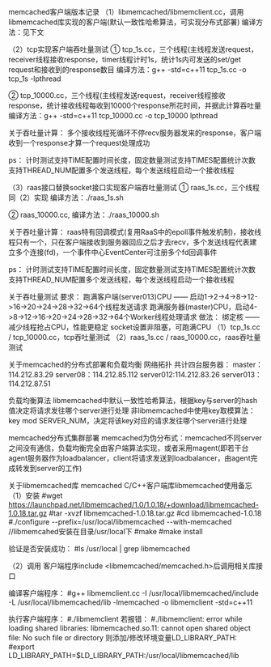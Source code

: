 memcached客户端版本记录
（1）libmemcached/libmemclient.cc，调用libmemcached库实现的客户端(默认一致性哈希算法，可实现分布式部署)
    编译方法：见下文

（2）tcp实现客户端吞吐量测试
① tcp_1s.cc，三个线程(主线程发送request，receiver线程接收response，timer线程计时1s，统计1s内可发送的set/get request和接收到的response数目
    编译方法：g++ -std=c++11 tcp_1s.cc -o tcp_1s -lpthread

② tcp_10000.cc，三个线程(主线程发送request，receiver线程接收response，统计接收线程每收到10000个response所花时间，并据此计算吞吐量
    编译方法：g++ -std=c++11 tcp_10000.cc -o tcp_10000 lpthread

关于吞吐量计算：
    多个接收线程死循环不停recv服务器发来的response，客户端收到一个response才算一个request处理成功

ps：
    计时测试支持TIME配置时间长度，固定数量测试支持TIMES配置统计次数
    支持THREAD_NUM配置多个发送线程，每个发送线程启动一个接收线程

（3）raas接口替换socket接口实现客户端吞吐量测试
① raas_1s.cc，三个线程同（2）实现
    编译方法：./raas_1s.sh

② raas_10000.cc, 
    编译方法：./raas_10000.sh

关于吞吐量计算：
    raas特有回调模式(复用RaaS中的epoll事件触发机制)，接收线程只有一个，只在客户端接收到服务器回应之后才去recv，多个发送线程代表建立多个连接(fd)，一个事件中心EventCenter可注册多个fd回调事件

ps：
    计时测试支持TIME配置时间长度，固定数量测试支持TIMES配置统计次数
    支持THREAD_NUM配置多个发送线程，每个发送线程启动一个接收线程

关于吞吐量测试
要求：
    跑满客户端(server013)CPU —— 启动1->2->4->8->12->16->20->24->28->32->64个线程发送请求
    跑满服务器(master)CPU，启动4->8->12->16->20->24->28->32->64个Worker线程处理请求
做法：
    绑定核 —— 减少线程抢占CPU，性能更稳定
    socket设置非阻塞，可跑满CPU
（1）tcp_1s.cc / tcp_10000.cc，tcp吞吐量测试
（2）raas_1s.cc / raas_10000.cc，raas吞吐量测试



关于memcached的分布式部署和负载均衡
网络拓扑
    共计四台服务器：
        master：114.212.83.29
        server08：114.212.85.112
        server012:114.212.83.26
        server013：114.212.87.51

负载均衡算法
    libmemcached中默认一致性哈希算法，根据key与server的hash值决定将请求发往哪个server进行处理
    非libmemcached中使用key取模算法：key mod SERVER_NUM，决定将该key对应的请求发往哪个server进行处理

memcached分布式集群部署
    memcached为伪分布式：memcached不同server之间没有通信，负载均衡完全由客户端算法实现，或者采用magent(即若干台agent服务器作为loadbalancer，client将请求发送到loadbalancer，由agent完成转发到server的工作)



关于libmemcached库
memcached C/C++客户端库libmemcached使用备忘
（1）安装
#wget https://launchpad.net/libmemcached/1.0/1.0.18/+download/libmemcached-1.0.18.tar.gz
#tar -xvzf libmemcached-1.0.18.tar.gz
#cd libmemcached-1.0.18
#./configure --prefix=/usr/local/libmemcached --with-memcached  //libmemcahed安装在目录/usr/local下
#make
#make install

验证是否安装成功：
#ls /usr/local | grep libmemcached

（2）调用
客户端程序include <libmemcached/memcached.h>后调用相关库接口

编译客户端程序：
#g++ libmemclient.cc -I /usr/local/libmemcached/include -L /usr/local/libmemcached/lib -lmemcached -o libmemclient -std=c++11

执行客户端程序：
#./libmemclient
若报错：
#./libmemclient: error while loading shared libraries: libmemcached.so.11: cannot open shared object file: No such file or directory
则添加/修改环境变量LD_LIBRARY_PATH:
#export LD_LIBRARY_PATH=$LD_LIBRARY_PATH:/usr/local/libmemcached/lib
